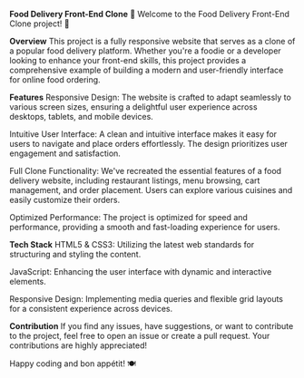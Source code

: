 **Food Delivery Front-End Clone**
🍔 Welcome to the Food Delivery Front-End Clone project! 🍕

**Overview**
This project is a fully responsive website that serves as a clone of a popular food delivery platform. Whether you're a foodie or a developer looking to enhance your front-end skills, this project provides a comprehensive example of building a modern and user-friendly interface for online food ordering.

**Features**
Responsive Design: The website is crafted to adapt seamlessly to various screen sizes, ensuring a delightful user experience across desktops, tablets, and mobile devices.

Intuitive User Interface: A clean and intuitive interface makes it easy for users to navigate and place orders effortlessly. The design prioritizes user engagement and satisfaction.

Full Clone Functionality: We've recreated the essential features of a food delivery website, including restaurant listings, menu browsing, cart management, and order placement. Users can explore various cuisines and easily customize their orders.

Optimized Performance: The project is optimized for speed and performance, providing a smooth and fast-loading experience for users.

**Tech Stack**
HTML5 & CSS3: Utilizing the latest web standards for structuring and styling the content.

JavaScript: Enhancing the user interface with dynamic and interactive elements.

Responsive Design: Implementing media queries and flexible grid layouts for a consistent experience across devices.

**Contribution**
If you find any issues, have suggestions, or want to contribute to the project, feel free to open an issue or create a pull request. Your contributions are highly appreciated!

Happy coding and bon appétit! 🍽️
